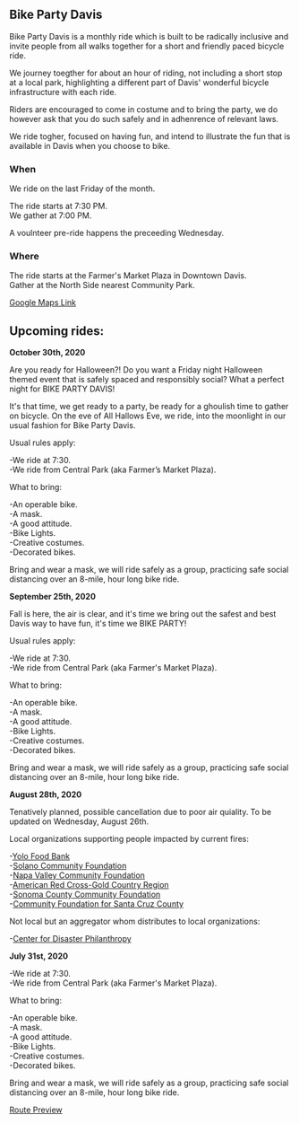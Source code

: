 ## **Bike Party Davis**

Bike Party Davis is a monthly ride which is built to be radically inclusive and invite people from all walks together for a short and friendly paced bicycle ride. 

We journey toegther for about an hour of riding, not including a short stop at a local park, highlighting a different part of Davis' wonderful bicycle infrastructure with each ride. 

Riders are encouraged to come in costume and to bring the party, we do however ask that you do such safely and in adhenrence of relevant laws. 

We ride togher, focused on having fun, and intend to illustrate the fun that is available in Davis when you choose to bike. 

### **When**

We ride on the last Friday of the month. <br>

The ride starts at 7:30 PM. <br>
We gather at 7:00 PM. 

A voulnteer pre-ride happens the preceeding Wednesday.

### **Where**

The ride starts at the Farmer's Market Plaza in Downtown Davis.<br>
Gather at the North Side nearest Community Park.

[Google Maps Link](https://goo.gl/maps/xGCGkKqiZqXwbfjMA)


## **Upcoming rides:** 

**October 30th, 2020**

Are you ready for Halloween?! Do you want a Friday night Halloween themed event that is safely spaced and responsibly social? What a perfect night for BIKE PARTY DAVIS!

It's that time, we get ready to a party, be ready for a ghoulish time to gather on bicycle. On the eve of All Hallows Eve, we ride, into the moonlight in our usual fashion for Bike Party Davis. 

Usual rules apply:

-We ride at 7:30.<br>
-We ride from Central Park (aka Farmer’s Market Plaza).<br>

What to bring:

-An operable bike.<br>
-A mask.<br>
-A good attitude.<br>
-Bike Lights.<br>
-Creative costumes.<br>
-Decorated bikes.<br>

Bring and wear a mask, we will ride safely as a group, practicing safe social distancing over an 8-mile, hour long bike ride.

**September 25th, 2020**

Fall is here, the air is clear, and it's time we bring out the safest and best Davis way to have fun, it's time we BIKE PARTY! 

Usual rules apply: 

-We ride at 7:30.<br>
-We ride from Central Park (aka Farmer's Market Plaza). <br>

What to bring:

-An operable bike.<br>
-A mask. <br>
-A good attitude.<br>
-Bike Lights. <br>
-Creative costumes.<br>
-Decorated bikes.<br>

Bring and wear a mask, we will ride safely as a group, practicing safe social distancing over an 8-mile, hour long bike ride. 


**August 28th, 2020**

Tenatively planned, possible cancellation due to poor air quiality. To be updated on Wednesday, August 26th.

Local organizations supporting people impacted by current fires: 

-[Yolo Food Bank](www.yolofoodbank.org)<br>
-[Solano Community Foundation](https://www.solanocf.org/Funds/Public/FundView.aspx?hFund=157&hFundCode=1&hFundType=1)<br>
-[Napa Valley Community Foundation](https://www.napavalleycf.org/our-response-to-the-2020-napa-county-wildfires/)<br>
-[American Red Cross-Gold Country Region](https://www.redcross.org/local/california/gold-country.html)<br>
-[Sonoma County Community Foundation](https://www.sonomacf.org/)<br>
-[Community Foundation for Santa Cruz County](https://www.cfscc.org/updates/fire-response-fund)<br>

Not local but an aggregator whom distributes to local organizations: <br>

-[Center for Disaster Philanthropy](https://disasterphilanthropy.org/donate-to-the-california-wildfires-recovery-fund/)

**July 31st, 2020**

-We ride at 7:30.<br>
-We ride from Central Park (aka Farmer's Market Plaza). <br>

What to bring:

-An operable bike.<br>
-A mask. <br>
-A good attitude.<br>
-Bike Lights. <br>
-Creative costumes.<br>
-Decorated bikes.<br>

Bring and wear a mask, we will ride safely as a group, practicing safe social distancing over an 8-mile, hour long bike ride. 

[Route Preview](https://www.google.com/maps/d/u/0/viewer?mid=1f8th4JJHlKVf-XGI6f0UoJfNtTc6IWVi&ll=38.54676093884138%2C-121.73671150000001&z=15)
